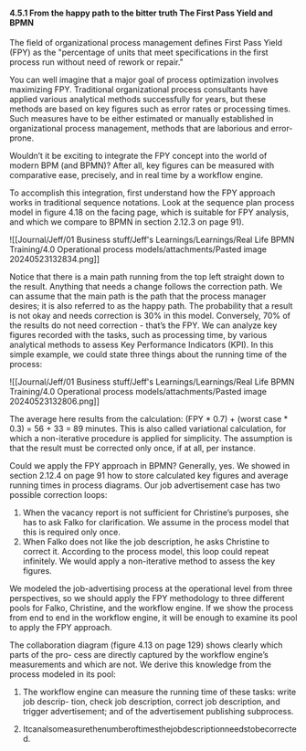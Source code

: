 #### 4.5.1 From the happy path to the bitter truth The First Pass Yield and BPMN

The field of organizational process management defines First Pass Yield (FPY) as the "percentage of units that meet specifications in the first process run without need of rework or repair."

You can well imagine that a major goal of process optimization involves maximizing FPY. Traditional organizational process consultants have applied various analytical methods successfully for years, but these methods are based on key figures such as error rates or processing times. Such measures have to be either estimated or manually established in organizational process management, methods that are laborious and error-prone.

Wouldn’t it be exciting to integrate the FPY concept into the world of modern BPM (and BPMN)? After all, key figures can be measured with comparative ease, precisely, and in real time by a workflow engine.

To accomplish this integration, first understand how the FPY approach works in traditional sequence notations. Look at the sequence plan process model in figure 4.18 on the facing page, which is suitable for FPY analysis, and which we compare to BPMN in section 2.12.3 on page 91).

![[Journal/Jeff/01 Business stuff/Jeff's Learnings/Learnings/Real Life BPMN Training/4.0                                 Operational process models/attachments/Pasted image 20240523132834.png]]

Notice that there is a main path running from the top left straight down to the result. Anything that needs a change follows the correction path. We can assume that the main path is the path that the process manager desires; it is also referred to as the happy path. The probability that a result is not okay and needs correction is 30% in this model. Conversely, 70% of the results do not need correction - that’s the FPY. We can analyze key figures recorded with the tasks, such as processing time, by various analytical methods to assess Key Performance Indicators (KPI). In this simple example, we could state three things about the running time of the process:

![[Journal/Jeff/01 Business stuff/Jeff's Learnings/Learnings/Real Life BPMN Training/4.0                                 Operational process models/attachments/Pasted image 20240523132806.png]]

The average here results from the calculation: (FPY * 0.7) + (worst case * 0.3) = 56 + 33 = 89 minutes. This is also called variational calculation, for which a non-iterative procedure is applied for simplicity. The assumption is that the result must be corrected only once, if at all, per instance.

Could we apply the FPY approach in BPMN? Generally, yes. We showed in section 2.12.4 on page 91 how to store calculated key figures and average running times in process diagrams. Our job advertisement case has two possible correction loops:

1. When the vacancy report is not sufficient for Christine’s purposes, she has to ask Falko for clarification. We assume in the process model that this is required only once.
2. When Falko does not like the job description, he asks Christine to correct it. According to the process model, this loop could repeat infinitely. We would apply a non-iterative method to assess the key figures.

We modeled the job-advertising process at the operational level from three perspectives, so we should apply the FPY methodology to three different pools for Falko, Christine, and the workflow engine. If we show the process from end to end in the workflow engine, it will be enough to examine its pool to apply the FPY approach.

The collaboration diagram (figure 4.13 on page 129) shows clearly which parts of the pro- cess are directly captured by the workflow engine’s measurements and which are not. We derive this knowledge from the process modeled in its pool:

1. The workflow engine can measure the running time of these tasks: write job descrip- tion, check job description, correct job description, and trigger advertisement; and of the advertisement publishing subprocess.

2. Itcanalsomeasurethenumberoftimesthejobdescriptionneedstobecorrected.